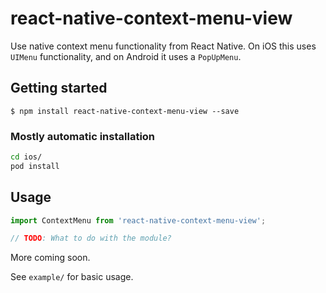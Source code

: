 # react-native-context-menu-view

Use native context menu functionality from React Native. On iOS this uses `UIMenu` functionality, and on Android it uses a `PopUpMenu`.

## Getting started

`$ npm install react-native-context-menu-view --save`

### Mostly automatic installation

```bash
cd ios/
pod install 
```

## Usage
```javascript
import ContextMenu from 'react-native-context-menu-view';

// TODO: What to do with the module?
```

More coming soon. 

See `example/` for basic usage. 